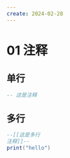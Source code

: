 ```yaml
---
create: 2024-02-28
---
```

# 01 注释

## 单行

```lua
-- 这是注释
```

## 多行

```lua
--[[这是多行
注释]]--
print("hello")
```

